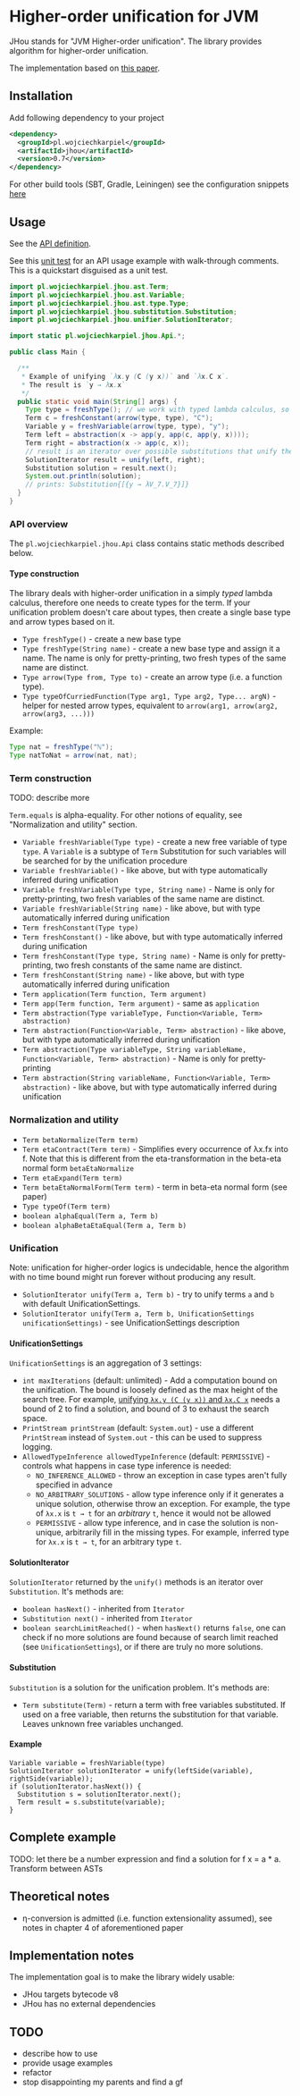 # Higher-order unification for JVM

JHou stands for "JVM Higher-order unification".
The library provides algorithm for higher-order unification.

The implementation based on
[this paper](https://www21.in.tum.de/teaching/sar/SS20/5.pdf).

## Installation

Add following dependency to your project

```xml
<dependency>
  <groupId>pl.wojciechkarpiel</groupId>
  <artifactId>jhou</artifactId>
  <version>0.7</version>
</dependency>
```

For other build tools (SBT, Gradle, Leiningen) see the configuration snippets
[here](https://central.sonatype.com/artifact/pl.wojciechkarpiel/jhou)

## Usage

See the
[API definition](src/main/java/pl/wojciechkarpiel/jhou/Api.java).

See this [unit test](src/test/java/pl/wojciechkarpiel/jhou/api/ApiTest.java)
for an API usage example with walk-through comments.
This is a quickstart disguised as a unit test.

```java
import pl.wojciechkarpiel.jhou.ast.Term;
import pl.wojciechkarpiel.jhou.ast.Variable;
import pl.wojciechkarpiel.jhou.ast.type.Type;
import pl.wojciechkarpiel.jhou.substitution.Substitution;
import pl.wojciechkarpiel.jhou.unifier.SolutionIterator;

import static pl.wojciechkarpiel.jhou.Api.*;

public class Main {

  /**
   * Example of unifying `λx.y (C (y x))` and `λx.C x`.
   * The result is `y → λx.x`
   */
  public static void main(String[] args) {
    Type type = freshType(); // we work with typed lambda calculus, so we need some type
    Term c = freshConstant(arrow(type, type), "C");
    Variable y = freshVariable(arrow(type, type), "y");
    Term left = abstraction(x -> app(y, app(c, app(y, x))));
    Term right = abstraction(x -> app(c, x));
    // result is an iterator over possible substitutions that unify the two sides
    SolutionIterator result = unify(left, right);
    Substitution solution = result.next();
    System.out.println(solution);
    // prints: Substitution{[{y → λV_7.V_7}]}
  }
}
```

### API overview

The `pl.wojciechkarpiel.jhou.Api` class contains static methods
described below.

#### Type construction

The library deals with higher-order unification in a simply *typed* lambda calculus,
therefore one needs to create types for the term. If your unification problem
doesn't care about types, then create a single base type and arrow types based on it.

* `Type freshType()` - create a new base type
* `Type freshType(String name)` - create a new base type and assign it a name.
  The name is only for pretty-printing, two fresh types of the same name are distinct.
* `Type arrow(Type from, Type to)` - create an arrow type (i.e. a function type).
* `Type typeOfCurriedFunction(Type arg1, Type arg2, Type... argN)` - helper for nested
  arrow types, equivalent to `arrow(arg1, arrow(arg2, arrow(arg3, ...)))`

Example:

```java
Type nat = freshType("ℕ");
Type natToNat = arrow(nat, nat);
```

### Term construction

TODO: describe more

`Term.equals` is alpha-equality. For other notions of equality, see "Normalization and utility" section.

* `Variable freshVariable(Type type)` - create a new free variable of type `type`. A `Variable` is a subtype of `Term`
  Substitution for such variables will be searched for by the unification procedure
* `Variable freshVariable()` - like above, but with type automatically inferred during unification
* `Variable freshVariable(Type type, String name)` - Name is only for pretty-printing, two fresh variables of the same
  name are distinct.
* `Variable freshVariable(String name)` - like above, but with type automatically inferred during unification
* `Term freshConstant(Type type)`
* `Term freshConstant()` - like above, but with type automatically inferred during unification
* `Term freshConstant(Type type, String name)` - Name is only for pretty-printing, two fresh constants of the same name
  are distinct.
* `Term freshConstant(String name)` - like above, but with type automatically inferred during unification
* `Term application(Term function, Term argument)`
* `Term app(Term function, Term argument)` - same as `application`
* `Term abstraction(Type variableType, Function<Variable, Term> abstraction)`
* `Term abstraction(Function<Variable, Term> abstraction)`  - like above, but with type automatically inferred during
  unification
* `Term abstraction(Type variableType, String variableName, Function<Variable, Term> abstraction)` - Name is only for
  pretty-printing
* `Term abstraction(String variableName, Function<Variable, Term> abstraction)` - like above, but with type
  automatically inferred during unification

### Normalization and utility

* `Term betaNormalize(Term term)`
* `Term etaContract(Term term)` - Simplifies every occurrence of λx.fx into f.
  Note that this is different from the eta-transformation
  in the beta-eta normal form `betaEtaNormalize`
* `Term etaExpand(Term term)`
* `Term betaEtaNormalForm(Term term)` - term in beta-eta normal form (see paper)
* `Type typeOf(Term term)`
* `boolean alphaEqual(Term a, Term b)`
* `boolean alphaBetaEtaEqual(Term a, Term b)`

### Unification

Note: unification for higher-order logics is undecidable, hence the algorithm with
no time bound might run forever without producing any result.

* `SolutionIterator unify(Term a, Term b)` - try to unify terms `a` and `b` with default UnificationSettings.
* `SolutionIterator unify(Term a, Term b, UnificationSettings unificationSettings)` - see UnificationSettings
  description

#### UnificationSettings

`UnificationSettings` is an aggregation of 3 settings:

* `int maxIterations` (default: unlimited) - Add a computation bound on the unification.
  The bound is loosely defined as the max height of the search tree.
  For example,
  [unifying `λx.y (C (y x))` and `λx.C x`](src/test/java/pl/wojciechkarpiel/jhou/api/ApiTest.java)
  needs a bound of 2 to find a solution, and bound of 3 to exhaust the search space.
* `PrintStream printStream` (default: `System.out`) - use a different `PrintStream` instead of `System.out` -
  this can be used to suppress logging.
* `AllowedTypeInference allowedTypeInference` (default: `PERMISSIVE`) - controls what happens in case type inference is
  needed:
  * `NO_INFERENCE_ALLOWED` - throw an exception in case types aren't fully specified in advance
  * `NO_ARBITRARY_SOLUTIONS` - allow type inference only if it generates a unique solution, otherwise throw
    an exception. For example, the type of `λx.x` is `t → t` for an *arbitrary* `t`, hence it would not be allowed
  * `PERMISSIVE` - allow type inference, and in case the solution is non-unique, arbitrarily fill in the missing types.
    For example, inferred type for `λx.x` is `t → t`, for an arbitrary type `t`.

#### SolutionIterator

`SolutionIterator` returned by the `unify()` methods is an iterator over `Substitution`.
It's methods are:

* `boolean hasNext()` - inherited from `Iterator`
* `Substitution next()` - inherited from `Iterator`
* `boolean searchLimitReached()` - when `hasNext()` returns `false`, one can check
  if no more solutions are found because of search limit reached (see `UnificationSettings`),
  or if there are truly no more solutions.

#### Substitution

`Substitution` is a solution for the unification problem. It's methods are:

* `Term substitute(Term)` - return a term with free variables substituted.
  If used on a free variable, then returns the substitution for that variable.
  Leaves unknown free variables unchanged.

#### Example

```
Variable variable = freshVariable(type)
SolutionIterator solutionIterator = unify(leftSide(variable), rightSide(variable));
if (solutionIterator.hasNext()) {
  Substitution s = solutionIterator.next();
  Term result = s.substitute(variable);
}
```

## Complete example

TODO: let there be a number expression and find a solution for f x = a * a.
Transform between ASTs

<!-- See [Number expression example](src/test/java/pl/wojciechkarpiel/jhou/example/Example1.java) -->

## Theoretical notes

* η-conversion is admitted (i.e. function extensionality assumed),
  see notes in chapter 4 of aforementioned paper

## Implementation notes

The implementation goal is to make the library widely usable:

* JHou targets bytecode v8
* JHou has no external dependencies

## TODO

* describe how to use
* provide usage examples
* refactor
* stop disappointing my parents and find a gf
